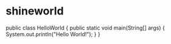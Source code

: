 # shineworld
public class HelloWorld
{
	public static void main(String[] args) {
		System.out.println("Hello World!");
	}
}
